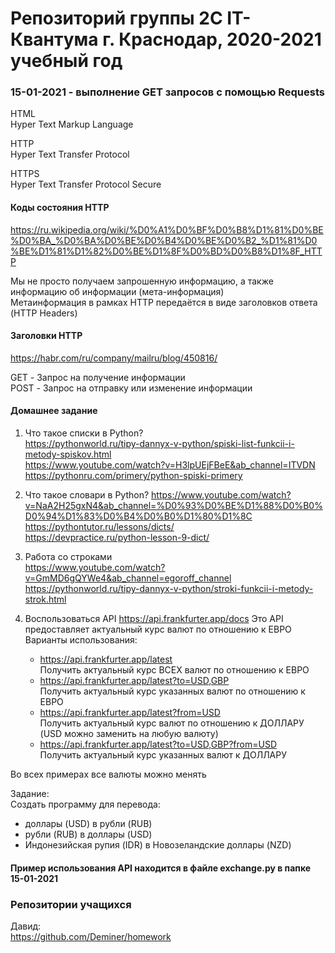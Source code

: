 # Репозиторий группы 2С IT-Квантума г. Краснодар, 2020-2021 учебный год

### 15-01-2021 - выполнение GET запросов с помощью Requests
HTML  
Hyper Text Markup Language  

HTTP  
Hyper Text Transfer Protocol  

HTTPS  
Hyper Text Transfer Protocol Secure  

#### Коды состояния HTTP  
https://ru.wikipedia.org/wiki/%D0%A1%D0%BF%D0%B8%D1%81%D0%BE%D0%BA_%D0%BA%D0%BE%D0%B4%D0%BE%D0%B2_%D1%81%D0%BE%D1%81%D1%82%D0%BE%D1%8F%D0%BD%D0%B8%D1%8F_HTTP  

Мы не просто получаем запрошенную информацию, а также информацию об информации (мета-информация)  
Метаинформация в рамках HTTP передаётся в виде заголовков ответа (HTTP Headers)  

#### Заголовки HTTP
https://habr.com/ru/company/mailru/blog/450816/

GET - Запрос на получение информации  
POST - Запрос на отправку или изменение информации  

#### Домашнее задание
1. Что такое списки в Python?  
https://pythonworld.ru/tipy-dannyx-v-python/spiski-list-funkcii-i-metody-spiskov.html  
https://www.youtube.com/watch?v=H3lpUEjFBeE&ab_channel=ITVDN  
https://pythonru.com/primery/python-spiski-primery  

2. Что такое словари в Python?
https://www.youtube.com/watch?v=NaA2H25gxN4&ab_channel=%D0%93%D0%BE%D1%88%D0%B0%D0%94%D1%83%D0%B4%D0%B0%D1%80%D1%8C  
https://pythontutor.ru/lessons/dicts/  
https://devpractice.ru/python-lesson-9-dict/  

3. Работа со строками  
https://www.youtube.com/watch?v=GmMD6gQYWe4&ab_channel=egoroff_channel  
https://pythonworld.ru/tipy-dannyx-v-python/stroki-funkcii-i-metody-strok.html  

4. Воспользоваться API https://api.frankfurter.app/docs
Это API предоставляет актуальный курс валют по отношению к ЕВРО  
Варианты использования: 
    - https://api.frankfurter.app/latest  
    Получить актуальный курс ВСЕХ валют по отношению к ЕВРО  
    - https://api.frankfurter.app/latest?to=USD,GBP  
    Получить актуальный курс указанных валют по отношению к ЕВРО
    - https://api.frankfurter.app/latest?from=USD  
    Получить актуальный курс валют по отношению к ДОЛЛАРУ (USD можно заменить на любую валюту)
    - https://api.frankfurter.app/latest?to=USD,GBP?from=USD  
    Получить актуальный курс указанных валют к ДОЛЛАРУ  

Во всех примерах все валюты можно менять  

Задание:  
Создать программу для перевода:  
- доллары (USD) в рубли (RUB)  
- рубли (RUB) в доллары (USD)  
- Индонезийская рупия (IDR) в Новозеландские доллары (NZD)  

#### Пример использования API находится в файле exchange.py в папке 15-01-2021  



### Репозитории учащихся 

Давид:  
https://github.com/Deminer/homework  


